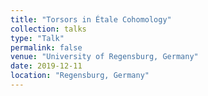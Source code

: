 ```yaml
---
title: "Torsors in Étale Cohomology"
collection: talks
type: "Talk"
permalink: false
venue: "University of Regensburg, Germany"
date: 2019-12-11
location: "Regensburg, Germany"
---
```

